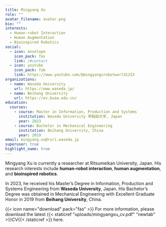 ```yaml
---
title: Mingyang Xu
role: ""
avatar_filename: avatar.png
bio: ""
interests:
  - Human-robot Interaction
  - Human Augmentation
  - Bioinspired Robotics
social:
  - icon: envelope
    icon_pack: fas
    link: /#contact
  - icon: youtube
    icon_pack: fab
    link: https://www.youtube.com/@mingyangsrobotworld1253
organizations:
  - name: Waseda University
    url: https://www.waseda.jp/
  - name: Beihang University
    url: https://ev.buaa.edu.cn/
education:
  courses:
    - course: Master in Information, Production and Systems
      institution: Waseda University 早稲田大学, Japan
      year: 2023
    - course: Bachelor in Mechanical Engineering
      institution: Beihang University, China
      year: 2019
email: mingyang.xu@ruri.waseda.jp
superuser: true
highlight_name: true
---
```

Mingyang Xu is currently a researcher at Ritsumeikan University, Japan. His research interests include **human-robot interaction**, **human augmentation**, and **bioinspired robotics**. 

In 2023, he received his Master’s Degree in Information, Production and Systems Engineering from **Waseda University**, Japan. His Bachelor’s Degree was obtained in Mechanical Engineering with Excellent Graduate Honor in 2019 from **Beihang University**, China.

{{< icon name="download" pack="fas" >}} For more information, please download the latest {{< staticref "uploads/mingyangxu_cv.pdf" "newtab" >}}CV{{< /staticref >}} here.